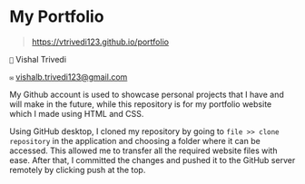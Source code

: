 # My Portfolio
> https://vtrivedi123.github.io/portfolio

`👤` Vishal Trivedi

`✉` vishalb.trivedi123@gmail.com

My Github account is used to showcase personal projects that I have and will make in the future, while this repository is for my portfolio website which I made using HTML and CSS.

Using GitHub desktop, I cloned my repository by going to `file >> clone repository` in the application and choosing a folder where it can be accessed. This allowed me to transfer all the required website files with ease. After that, I committed the changes and pushed it to the GitHub server remotely by clicking push at the top.
